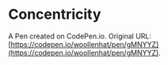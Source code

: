 # Concentricity

A Pen created on CodePen.io. Original URL: [https://codepen.io/woollenhat/pen/gMNYYZ](https://codepen.io/woollenhat/pen/gMNYYZ).

